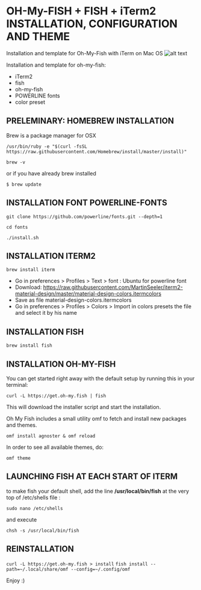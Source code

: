 # OH-My-FISH + FISH + iTerm2 INSTALLATION, CONFIGURATION AND THEME
Installation and template for Oh-My-Fish with iTerm on Mac OS
![alt text](https://github.com/nicolastrote/how-to-configurate-Oh-My-Fish/blob/master/oh-my-fish.png)

Installation and template for oh-my-fish:
 * iTerm2
 * fish
 * oh-my-fish
 * POWERLINE fonts
 * color preset
 
 ## PRELEMINARY: HOMEBREW INSTALLATION
Brew is a package manager for OSX

```/usr/bin/ruby -e "$(curl -fsSL https://raw.githubusercontent.com/Homebrew/install/master/install)"```

```brew -v```

or if you have already brew installed

```$ brew update```

## INSTALLATION FONT POWERLINE-FONTS

```git clone https://github.com/powerline/fonts.git --depth=1```

```cd fonts```

```./install.sh```

## INSTALLATION ITERM2

```brew install iterm```

 * Go in preferences > Profiles > Text > font : Ubuntu for powerline font
 * Download: https://raw.githubusercontent.com/MartinSeeler/iterm2-material-design/master/material-design-colors.itermcolors
 * Save as file material-design-colors.itermcolors
 * Go in preferences > Profiles > Colors > Import in colors presets the file and select it by his name
  

## INSTALLATION FISH

```brew install fish```

## INSTALLATION OH-MY-FISH
You can get started right away with the default setup by running this in your terminal:

```curl -L https://get.oh-my.fish | fish```

This will download the installer script and start the installation.

Oh My Fish includes a small utility omf to fetch and install new packages and themes.

```omf install agnoster & omf reload```

In order to see all available themes, do:

```omf theme```

## LAUNCHING FISH AT EACH START OF ITERM
to make fish your default shell, add the line **/usr/local/bin/fish** at the very top of /etc/shells file :

```sudo nano /etc/shells```

and execute 

```chsh -s /usr/local/bin/fish```

## REINSTALLATION

```curl -L https://get.oh-my.fish > install```
```fish install --path=~/.local/share/omf --config=~/.config/omf```

Enjoy :)

